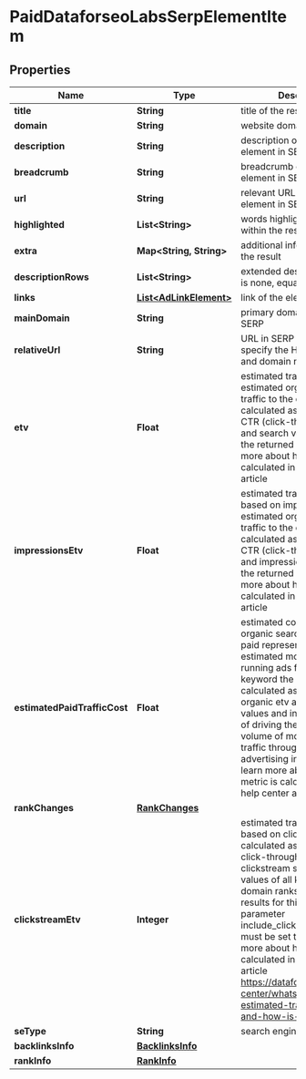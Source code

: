 

# PaidDataforseoLabsSerpElementItem


## Properties

| Name | Type | Description | Notes |
|------------ | ------------- | ------------- | -------------|
|**title** | **String** | title of the result in SERP |  [optional] |
|**domain** | **String** | website domain |  [optional] |
|**description** | **String** | description of the results element in SERP |  [optional] |
|**breadcrumb** | **String** | breadcrumb of the Ad element in SERP |  [optional] |
|**url** | **String** | relevant URL of the Ad element in SERP |  [optional] |
|**highlighted** | **List&lt;String&gt;** | words highlighted in bold within the results description |  [optional] |
|**extra** | **Map&lt;String, String&gt;** | additional information about the result |  [optional] |
|**descriptionRows** | **List&lt;String&gt;** | extended description if there is none, equals null |  [optional] |
|**links** | [**List&lt;AdLinkElement&gt;**](AdLinkElement.md) | link of the element |  [optional] |
|**mainDomain** | **String** | primary domain name in SERP |  [optional] |
|**relativeUrl** | **String** | URL in SERP that does not specify the HTTPs protocol and domain name |  [optional] |
|**etv** | **Float** | estimated traffic volume estimated organic monthly traffic to the domain calculated as the product of CTR (click-through-rate) and search volume values of the returned keyword learn more about how the metric is calculated in this help center article |  [optional] |
|**impressionsEtv** | **Float** | estimated traffic volume based on impressions estimated organic monthly traffic to the domain calculated as the product of CTR (click-through-rate) and impressions values of the returned keyword learn more about how the metric is calculated in this help center article |  [optional] |
|**estimatedPaidTrafficCost** | **Float** | estimated cost of converting organic search traffic into paid represents the estimated monthly cost of running ads for the returned keyword the metric is calculated as the product of organic etv and paid cpc values and indicates the cost of driving the estimated volume of monthly organic traffic through PPC advertising in Google Search learn more about how the metric is calculated in this help center article |  [optional] |
|**rankChanges** | [**RankChanges**](RankChanges.md) |  |  [optional] |
|**clickstreamEtv** | **Integer** | estimated traffic volume based on clickstream data calculated as the product of click-through-rate and clickstream search volume values of all keywords the domain ranks for to retrieve results for this field, the parameter include_clickstream_data must be set to true learn more about how the metric is calculated in this help center article https://dataforseo.com/help-center/whats-clickstream-estimated-traffic-volume-and-how-is-it-calculated |  [optional] |
|**seType** | **String** | search engine type |  [optional] |
|**backlinksInfo** | [**BacklinksInfo**](BacklinksInfo.md) |  |  [optional] |
|**rankInfo** | [**RankInfo**](RankInfo.md) |  |  [optional] |



